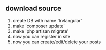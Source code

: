 download source
---------------
1. create DB with name 'lrvlangular'  
2. make 'composer update'  
3. make 'php artisan migrate'
4. now you can register in site 
5. now you can create/edit/delete your posts
